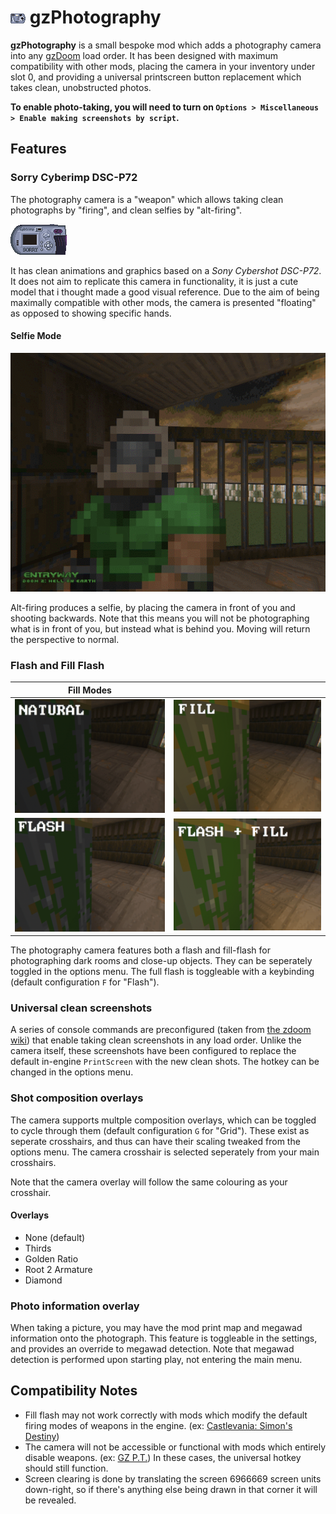 # ![Icon](/graphics/I_PHCM.png) gzPhotography

**gzPhotography** is a small bespoke mod which adds a photography camera into any [gzDoom](https://zdoom.org/downloads) load order. It has been designed with maximum compatibility with other mods, placing the camera in your inventory under slot 0, and providing a universal printscreen button replacement which takes clean, unobstructed photos.

**To enable photo-taking, you will need to turn on `Options > Miscellaneous > Enable making screenshots by script`.**

## Features

### Sorry Cyberimp DSC-P72
The photography camera is a "weapon" which allows taking clean photographs by "firing", and clean selfies by "alt-firing".

![Sony Cybershot DSC-P72, renamed to a Sorry Cyberimp](/sprites/PHCMA0.png)

It has clean animations and graphics based on a *Sony Cybershot DSC-P72*. It does not aim to replicate this camera in functionality, it is just a cute model that i thought made a good visual reference. Due to the aim of being maximally compatible with other mods, the camera is presented "floating" as opposed to showing specific hands.

#### Selfie Mode
![A selfie taken in the opening of Doom 2](/screenshots/selfie.png)

Alt-firing produces a selfie, by placing the camera in front of you and shooting backwards. Note that this means you will not be photographing what is in front of you, but instead what is behind you. Moving will return the perspective to normal.

### Flash and Fill Flash

| Fill Modes | |
| --- | --- |
| ![Natural lighting](/screenshots/natural.png) | ![Fill-flash lighting](/screenshots/fill.png)            |
| ![Flash lighting](/screenshots/flash.png)     | ![Full flash with lighting](/screenshots/flash_fill.png) |

The photography camera features both a flash and fill-flash for photographing dark rooms and close-up objects. They can be seperately toggled in the options menu. The full flash is toggleable with a keybinding (default configuration `F` for "Flash").

### Universal clean screenshots
A series of console commands are preconfigured (taken from [the zdoom wiki](https://zdoom.org/wiki/Screenshot#Creating_clean_screenshots)) that enable taking clean screenshots in any load order. Unlike the camera itself, these screenshots have been configured to replace the default in-engine `PrintScreen` with the new clean shots. The hotkey can be changed in the options menu.

### Shot composition overlays
The camera supports multple composition overlays, which can be toggled to cycle through them (default configuration `G` for "Grid"). These exist as seperate crosshairs, and thus can have their scaling tweaked from the options menu. The camera crosshair is selected seperately from your main crosshairs.

Note that the camera overlay will follow the same colouring as your crosshair.

#### Overlays
- None (default)
- Thirds
- Golden Ratio
- Root 2 Armature
- Diamond

### Photo information overlay
When taking a picture, you may have the mod print map and megawad information onto the photograph. This feature is toggleable in the settings, and provides an override to megawad detection. Note that megawad detection is performed upon starting play, not entering the main menu.

## Compatibility Notes
- Fill flash may not work correctly with mods which modify the default firing modes of weapons in the engine. (ex: [Castlevania: Simon's Destiny](https://batandy.itch.io/simonsdestiny))
- The camera will not be accessible or functional with mods which entirely disable weapons. (ex: [GZ P.T.](https://batandy.itch.io/gz-pt)) In these cases, the universal hotkey should still function.
- Screen clearing is done by translating the screen 6966669 screen units down-right, so if there's anything else being drawn in that corner it will be revealed.